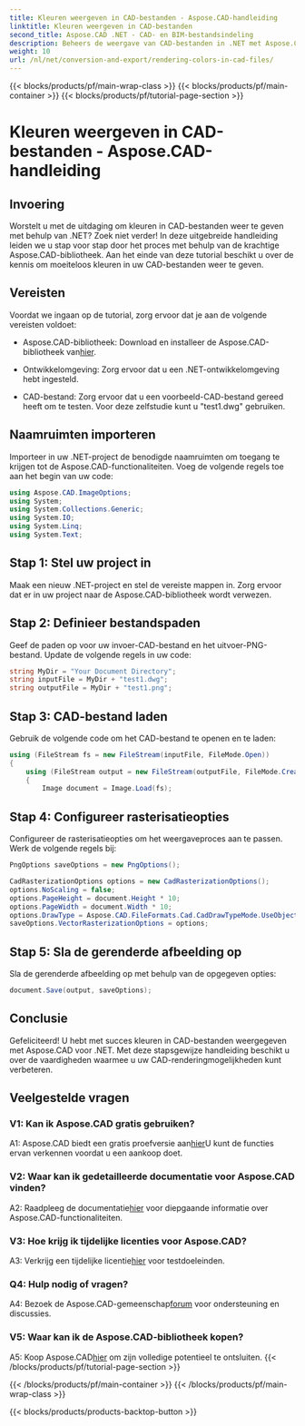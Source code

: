 ```yaml
---
title: Kleuren weergeven in CAD-bestanden - Aspose.CAD-handleiding
linktitle: Kleuren weergeven in CAD-bestanden
second_title: Aspose.CAD .NET - CAD- en BIM-bestandsindeling
description: Beheers de weergave van CAD-bestanden in .NET met Aspose.CAD. Volg onze stapsgewijze handleiding voor levendige kleuren.
weight: 10
url: /nl/net/conversion-and-export/rendering-colors-in-cad-files/
---
```


{{< blocks/products/pf/main-wrap-class >}}
{{< blocks/products/pf/main-container >}}
{{< blocks/products/pf/tutorial-page-section >}}

# Kleuren weergeven in CAD-bestanden - Aspose.CAD-handleiding

## Invoering

Worstelt u met de uitdaging om kleuren in CAD-bestanden weer te geven met behulp van .NET? Zoek niet verder! In deze uitgebreide handleiding leiden we u stap voor stap door het proces met behulp van de krachtige Aspose.CAD-bibliotheek. Aan het einde van deze tutorial beschikt u over de kennis om moeiteloos kleuren in uw CAD-bestanden weer te geven.

## Vereisten

Voordat we ingaan op de tutorial, zorg ervoor dat je aan de volgende vereisten voldoet:

-  Aspose.CAD-bibliotheek: Download en installeer de Aspose.CAD-bibliotheek van[hier](https://releases.aspose.com/cad/net/).

- Ontwikkelomgeving: Zorg ervoor dat u een .NET-ontwikkelomgeving hebt ingesteld.

- CAD-bestand: Zorg ervoor dat u een voorbeeld-CAD-bestand gereed heeft om te testen. Voor deze zelfstudie kunt u "test1.dwg" gebruiken.

## Naamruimten importeren

Importeer in uw .NET-project de benodigde naamruimten om toegang te krijgen tot de Aspose.CAD-functionaliteiten. Voeg de volgende regels toe aan het begin van uw code:

```csharp
using Aspose.CAD.ImageOptions;
using System;
using System.Collections.Generic;
using System.IO;
using System.Linq;
using System.Text;
```

## Stap 1: Stel uw project in

Maak een nieuw .NET-project en stel de vereiste mappen in. Zorg ervoor dat er in uw project naar de Aspose.CAD-bibliotheek wordt verwezen.

## Stap 2: Definieer bestandspaden

Geef de paden op voor uw invoer-CAD-bestand en het uitvoer-PNG-bestand. Update de volgende regels in uw code:

```csharp
string MyDir = "Your Document Directory";
string inputFile = MyDir + "test1.dwg";
string outputFile = MyDir + "test1.png";
```

## Stap 3: CAD-bestand laden

Gebruik de volgende code om het CAD-bestand te openen en te laden:

```csharp
using (FileStream fs = new FileStream(inputFile, FileMode.Open))
{
    using (FileStream output = new FileStream(outputFile, FileMode.Create))
    {
        Image document = Image.Load(fs);
```

## Stap 4: Configureer rasterisatieopties

Configureer de rasterisatieopties om het weergaveproces aan te passen. Werk de volgende regels bij:

```csharp
PngOptions saveOptions = new PngOptions();

CadRasterizationOptions options = new CadRasterizationOptions();
options.NoScaling = false;
options.PageHeight = document.Height * 10;
options.PageWidth = document.Width * 10;
options.DrawType = Aspose.CAD.FileFormats.Cad.CadDrawTypeMode.UseObjectColor;
saveOptions.VectorRasterizationOptions = options;
```

## Stap 5: Sla de gerenderde afbeelding op

Sla de gerenderde afbeelding op met behulp van de opgegeven opties:

```csharp
document.Save(output, saveOptions);
```

## Conclusie

Gefeliciteerd! U hebt met succes kleuren in CAD-bestanden weergegeven met Aspose.CAD voor .NET. Met deze stapsgewijze handleiding beschikt u over de vaardigheden waarmee u uw CAD-renderingmogelijkheden kunt verbeteren.

## Veelgestelde vragen

### V1: Kan ik Aspose.CAD gratis gebruiken?

 A1: Aspose.CAD biedt een gratis proefversie aan[hier](https://releases.aspose.com/)U kunt de functies ervan verkennen voordat u een aankoop doet.

### V2: Waar kan ik gedetailleerde documentatie voor Aspose.CAD vinden?

 A2: Raadpleeg de documentatie[hier](https://reference.aspose.com/cad/net/) voor diepgaande informatie over Aspose.CAD-functionaliteiten.

### V3: Hoe krijg ik tijdelijke licenties voor Aspose.CAD?

 A3: Verkrijg een tijdelijke licentie[hier](https://purchase.aspose.com/temporary-license/) voor testdoeleinden.

### Q4: Hulp nodig of vragen?

 A4: Bezoek de Aspose.CAD-gemeenschap[forum](https://forum.aspose.com/c/cad/19) voor ondersteuning en discussies.

### V5: Waar kan ik de Aspose.CAD-bibliotheek kopen?

 A5: Koop Aspose.CAD[hier](https://purchase.aspose.com/buy) om zijn volledige potentieel te ontsluiten.
{{< /blocks/products/pf/tutorial-page-section >}}

{{< /blocks/products/pf/main-container >}}
{{< /blocks/products/pf/main-wrap-class >}}

{{< blocks/products/products-backtop-button >}}
